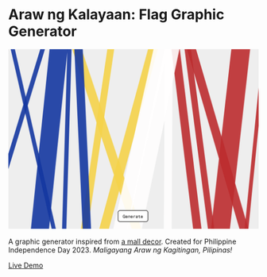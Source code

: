 # Araw ng Kalayaan: Flag Graphic Generator

![screenshot of a band of colors—blue, yellow, white, and red—with a “generate” button below](https://github.com/pleasedonotdisturb/flag-graphic-generator/blob/main/project-preivew.png)

A graphic generator inspired from [a mall decor](https://imgur.com/a/0lr1WJB). Created for Philippine Independence Day 2023. _Maligayang Araw ng Kagitingan, Pilipinas!_

[Live Demo](https://codepen.io/pleasedonotdisturb/pen/KKrpQrM)
